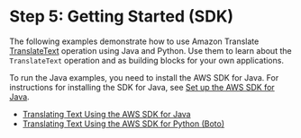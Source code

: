 # Step 5: Getting Started \(SDK\)<a name="get-started-sdk"></a>

The following examples demonstrate how to use Amazon Translate [TranslateText](API_TranslateText.md) operation using Java and Python\. Use them to learn about the `TranslateText` operation and as building blocks for your own applications\.

To run the Java examples, you need to install the AWS SDK for Java\. For instructions for installing the SDK for Java, see [Set up the AWS SDK for Java](http://docs.aws.amazon.com/sdk-for-java/v1/developer-guide/setup-install.html)\.


+ [Translating Text Using the AWS SDK for Java](examples-java.md)
+ [Translating Text Using the AWS SDK for Python \(Boto\)](examples-python.md)